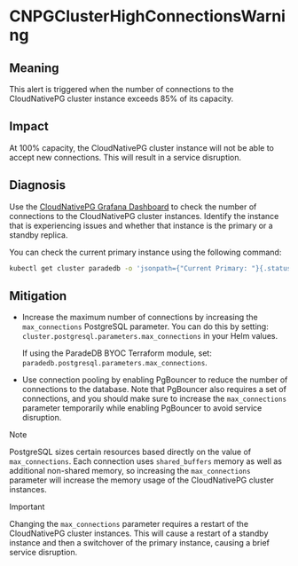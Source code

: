 CNPGClusterHighConnectionsWarning
=================================

Meaning
-------

This alert is triggered when the number of connections to the CloudNativePG cluster instance exceeds 85% of its capacity.

Impact
------

At 100% capacity, the CloudNativePG cluster instance will not be able to accept new connections. This will result in a service disruption.

Diagnosis
---------

Use the [CloudNativePG Grafana Dashboard](https://grafana.com/grafana/dashboards/20417-cloudnativepg/) to check the number of connections to the CloudNativePG cluster instances. Identify the instance that is experiencing issues and whether that instance is the primary or a standby replica.

You can check the current primary instance using the following command:

```bash
kubectl get cluster paradedb -o 'jsonpath={"Current Primary: "}{.status.currentPrimary}{"; Target Primary: "}{.status.targetPrimary}{"\n"}' --namespace NAMESPACE
```

Mitigation
----------

* Increase the maximum number of connections by increasing the `max_connections` PostgreSQL parameter. You can do this by setting: `cluster.postgresql.parameters.max_connections` in your Helm values.

  If using the ParadeDB BYOC Terraform module, set: `paradedb.postgresql.parameters.max_connections`.
* Use connection pooling by enabling PgBouncer to reduce the number of connections to the database. Note that PgBouncer also requires a set of connections, and you should make sure to increase the `max_connections` parameter temporarily while enabling PgBouncer to avoid service disruption.

> [!NOTE]
> PostgreSQL sizes certain resources based directly on the value of `max_connections`. Each connection uses
> `shared_buffers` memory as well as additional non-shared memory, so increasing the `max_connections` parameter will increase the memory usage of the CloudNativePG cluster instances.

> [!IMPORTANT]
> Changing the `max_connections` parameter requires a restart of the CloudNativePG cluster instances. This will cause a restart of a standby instance and then a switchover of the primary instance, causing a brief service disruption.
